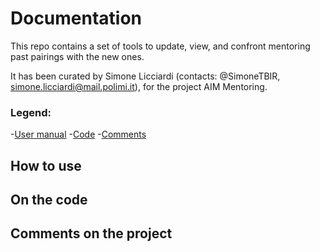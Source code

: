 # Documentation

This repo contains a set of tools to update, view, and confront mentoring past pairings with the new ones.

It has been curated by Simone Licciardi (contacts: @SimoneTBIR, simone.licciardi@mail.polimi.it), for the project AIM Mentoring.

### Legend:
-[User manual](#how-to-use)
-[Code](#on-the-code)
-[Comments](#comments-on-the-project)

## How to use

## On the code

## Comments on the project